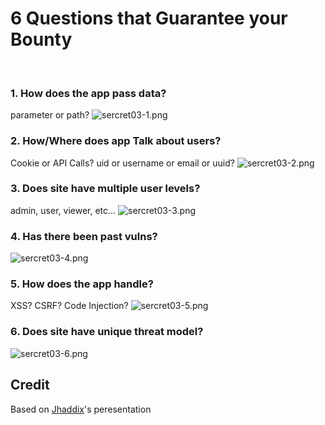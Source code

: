 # 6 Questions that Guarantee your Bounty
&nbsp;

### 1. How does the app pass data?
parameter or path?
![sercret03-1.png](./sercret03-1.png)
&nbsp;

### 2. How/Where does app Talk about users?
Cookie or API Calls?
uid or username or email or uuid?
![sercret03-2.png](./sercret03-2.png)
&nbsp;

### 3. Does site have multiple user levels?
admin, user, viewer, etc...
![sercret03-3.png](./sercret03-3.png)
&nbsp;

### 4. Has there been past vulns?
![sercret03-4.png](./sercret03-4.png)
&nbsp;

### 5. How does the app handle?
XSS? CSRF? Code Injection?
![sercret03-5.png](./sercret03-5.png)
&nbsp;

### 6. Does site have unique threat model?
![sercret03-6.png](./sercret03-6.png)
&nbsp;

## Credit
Based on [Jhaddix](https://docs.google.com/presentation/d/1cMSRVlJJ5de6Pyv-09YgzOGS0OYrP6p7ggGl0f42wmw/edit#slide=id.g89b65a088d_0_8)'s peresentation
